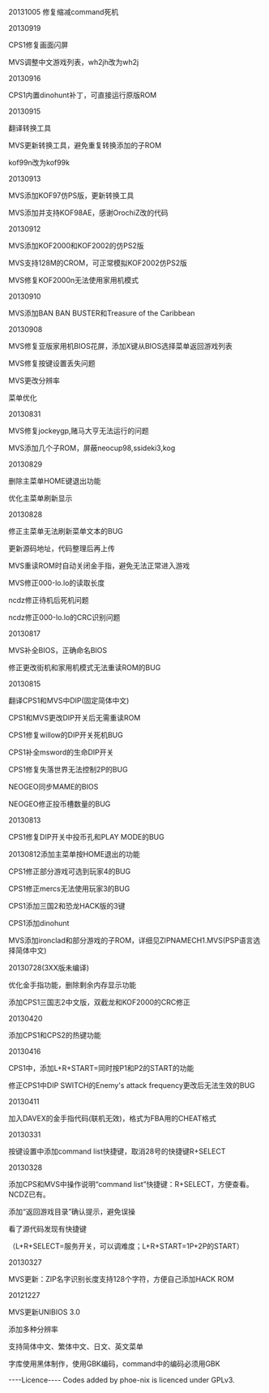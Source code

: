 20131005
修复缩减command死机

20130919

CPS1修复画面闪屏

MVS调整中文游戏列表，wh2jh改为wh2j


20130916

CPS1内置dinohunt补丁，可直接运行原版ROM


20130915

翻译转换工具

MVS更新转换工具，避免重复转换添加的子ROM

kof99n改为kof99k


20130913

MVS添加KOF97仿PS版，更新转换工具

MVS添加并支持KOF98AE，感谢OrochiZ改的代码


20130912

MVS添加KOF2000和KOF2002的仿PS2版

MVS支持128M的CROM，可正常模拟KOF2002仿PS2版

MVS修复KOF2000n无法使用家用机模式


20130910

MVS添加BAN BAN BUSTER和Treasure of the Caribbean


20130908

MVS修复亚版家用机BIOS花屏，添加X键从BIOS选择菜单返回游戏列表

MVS修复按键设置丢失问题

MVS更改分辨率

菜单优化


20130831

MVS修复jockeygp,赌马大亨无法运行的问题

MVS添加几个子ROM，屏蔽neocup98,ssideki3,kog


20130829

删除主菜单HOME键退出功能

优化主菜单刷新显示


20130828

修正主菜单无法刷新菜单文本的BUG

更新源码地址，代码整理后再上传

MVS重读ROM时自动关闭金手指，避免无法正常进入游戏

MVS修正000-lo.lo的读取长度

ncdz修正待机后死机问题

ncdz修正000-lo.lo的CRC识别问题


20130817

MVS补全BIOS，正确命名BIOS

修正更改街机和家用机模式无法重读ROM的BUG


20130815

翻译CPS1和MVS中DIP(固定简体中文)

CPS1和MVS更改DIP开关后无需重读ROM

CPS1修复willow的DIP开关死机BUG

CPS1补全msword的生命DIP开关

CPS1修复失落世界无法控制2P的BUG

NEOGEO同步MAME的BIOS

NEOGEO修正投币槽数量的BUG


20130813

CPS1修复DIP开关中投币孔和PLAY MODE的BUG

20130812添加主菜单按HOME退出的功能

CPS1修正部分游戏可选到玩家4的BUG

CPS1修正mercs无法使用玩家3的BUG

CPS1添加三国2和恐龙HACK版的3键

CPS1添加dinohunt

MVS添加ironclad和部分游戏的子ROM，详细见ZIPNAMECH1.MVS(PSP语言选择简体中文)


20130728(3XX版未编译)

优化金手指功能，删除剩余内存显示功能

添加CPS1三国志2中文版，双截龙和KOF2000的CRC修正


20130420

添加CPS1和CPS2的热键功能


20130416

CPS1中，添加L+R+START=同时按P1和P2的START的功能

修正CPS1中DIP SWITCH的Enemy's attack frequency更改后无法生效的BUG


20130411

加入DAVEX的金手指代码(联机无效)，格式为FBA用的CHEAT格式


20130331

按键设置中添加command list快捷键，取消28号的快捷键R+SELECT


20130328

添加CPS和MVS中操作说明“command list”快捷键：R+SELECT，方便查看。NCDZ已有。

添加“返回游戏目录”确认提示，避免误操

看了源代码发现有快捷键

（L+R+SELECT=服务开关，可以调难度；L+R+START=1P+2P的START）


20130327

MVS更新：ZIP名字识别长度支持128个字符，方便自己添加HACK ROM


20121227

MVS更新UNIBIOS 3.0

添加多种分辨率

支持简体中文、繁体中文、日文、英文菜单

字库使用黑体制作，使用GBK编码，command中的编码必须用GBK

----Licence----
Codes added by phoe-nix is licenced under GPLv3.


